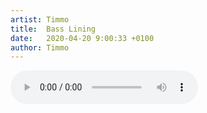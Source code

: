 ```yaml
---
artist: Timmo
title:  Bass Lining
date:   2020-04-20 9:00:33 +0100
author: Timmo
---
```

<div class="audio-container">

<audio controls>
  <source src="https://www.dropbox.com/s/i5e32jh7ei3p6am/Bass_Lining.m4a?raw=1" type="audio/mpeg">
</audio>

</div>
